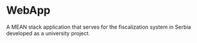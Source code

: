 # WebApp
A MEAN stack application that serves for the fiscalization system in Serbia developed as a university project.
